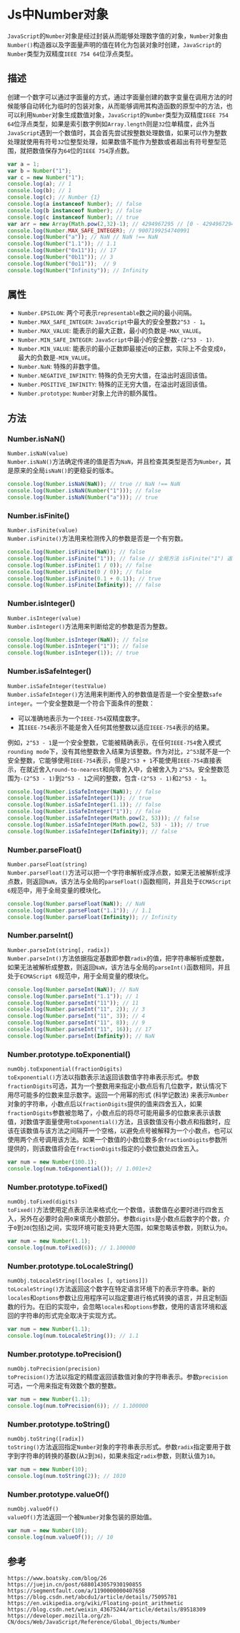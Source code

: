 # Js中Number对象
`JavaScript`的`Number`对象是经过封装从而能够处理数字值的对象，`Number`对象由`Number()`构造器以及字面量声明的值在转化为包装对象时创建，`JavaScript`的`Number`类型为双精度`IEEE 754 64`位浮点类型。

## 描述
创建一个数字可以通过字面量的方式，通过字面量创建的数字变量在调用方法的时候能够自动转化为临时的包装对象，从而能够调用其构造函数的原型中的方法，也可以利用`Number`对象生成数值对象，`JavaScript`的`Number`类型为双精度`IEEE 754 64`位浮点类型，如果是索引数字例如`Array.length`则是`32`位单精度，此外当`JavaScript`遇到一个数值时，其会首先尝试按整数处理数值，如果可以作为整数处理就使用有符号`32`位整型处理，如果数值不能作为整数或者超出有符号整型范围，就把数值保存为`64`位的`IEEE 754`浮点数。

```javascript
var a = 1;
var b = Number("1");
var c = new Number("1");
console.log(a); // 1
console.log(b); // 1
console.log(c); // Number {1}
console.log(a instanceof Number); // false
console.log(b instanceof Number); // false
console.log(c instanceof Number); // true
var arr = new Array(Math.pow(2,32)-1); // 4294967295 // [0 - 4294967294]
console.log(Number.MAX_SAFE_INTEGER); // 9007199254740991
console.log(Number("a")); // NaN // NaN !== NaN
console.log(Number("1.1")); // 1.1
console.log(Number("0x11")); // 17
console.log(Number("0b11")); // 3
console.log(Number("0o11"));  // 9
console.log(Number("Infinity")); // Infinity
```

## 属性
* `Number.EPSILON`: 两个可表示`representable`数之间的最小间隔。
* `Number.MAX_SAFE_INTEGER`: `JavaScript`中最大的安全整数`2^53 - 1`。
* `Number.MAX_VALUE`: 能表示的最大正数，最小的负数是`-MAX_VALUE`。
* `Number.MIN_SAFE_INTEGER`: `JavaScript`中最小的安全整数`-(2^53 - 1)`.
* `Number.MIN_VALUE`: 能表示的最小正数即最接近`0`的正数，实际上不会变成`0`，最大的负数是`-MIN_VALUE`。
* `Number.NaN`: 特殊的非数字值。
* `Number.NEGATIVE_INFINITY`: 特殊的负无穷大值，在溢出时返回该值。
* `Number.POSITIVE_INFINITY`: 特殊的正无穷大值，在溢出时返回该值。
* `Number.prototype`: `Number`对象上允许的额外属性。

## 方法

### Number.isNaN()
`Number.isNaN(value)`  
`Number.isNaN()`方法确定传递的值是否为`NaN`，并且检查其类型是否为`Number`，其是原来的全局`isNaN()`的更稳妥的版本。

```javascript
console.log(Number.isNaN(NaN)); // true // NaN !== NaN
console.log(Number.isNaN(Number("1"))); // false
console.log(Number.isNaN(Number("a"))); // true
```

### Number.isFinite()
`Number.isFinite(value)`  
`Number.isFinite()`方法用来检测传入的参数是否是一个有穷数。

```javascript
console.log(Number.isFinite(NaN)); // false
console.log(Number.isFinite("1")); // false // 全局方法 isFinite("1") 返回 true
console.log(Number.isFinite(1 / 0)); // false
console.log(Number.isFinite(0 / 0)); // false
console.log(Number.isFinite(0.1 + 0.1)); // true
console.log(Number.isFinite(Infinity)); // false
```

### Number.isInteger()
`Number.isInteger(value)`  
`Number.isInteger()`方法用来判断给定的参数是否为整数。

```javascript
console.log(Number.isInteger(NaN)); // false
console.log(Number.isInteger("1")); // false 
console.log(Number.isInteger(1)); // true
```

### Number.isSafeInteger()
`Number.isSafeInteger(testValue)`  
`Number.isSafeInteger()`方法用来判断传入的参数值是否是一个安全整数`safe integer`。一个安全整数是一个符合下面条件的整数：
* 可以准确地表示为一个`IEEE-754`双精度数字。
* 其`IEEE-754`表示不能是舍入任何其他整数以适应`IEEE-754`表示的结果。

例如，`2^53 - 1`是一个安全整数，它能被精确表示，在任何`IEEE-754`舍入模式`rounding mode`下，没有其他整数舍入结果为该整数。作为对比，`2^53`就不是一个安全整数，它能够使用`IEEE-754`表示，但是`2^53 + 1`不能使用`IEEE-754`直接表示，在就近舍入`round-to-nearest`和向零舍入中，会被舍入为 `2^53`。安全整数范围为`-(2^53 - 1)`到`2^53 - 1`之间的整数，包含`-(2^53 - 1)`和`2^53 - 1`。

```javascript
console.log(Number.isSafeInteger(NaN)); // false
console.log(Number.isSafeInteger(1)); // true 
console.log(Number.isSafeInteger(1.1)); // false 
console.log(Number.isSafeInteger("1")); // false 
console.log(Number.isSafeInteger(Math.pow(2, 53))); // false 
console.log(Number.isSafeInteger(Math.pow(2, 53) - 1)); // true 
console.log(Number.isSafeInteger(Infinity)); // false
```

### Number.parseFloat()
`Number.parseFloat(string)`  
`Number.parseFloat()`方法可以把一个字符串解析成浮点数，如果无法被解析成浮点数，则返回`NaN`，该方法与全局的`parseFloat()`函数相同，并且处于`ECMAScript 6`规范中，用于全局变量的模块化。

```javascript
console.log(Number.parseFloat(NaN)); // NaN
console.log(Number.parseFloat("1.1")); // 1.1 
console.log(Number.parseFloat(Infinity)); // Infinity 
```

### Number.parseInt()
`Number.parseInt(string[, radix])`  
`Number.parseInt()`方法依据指定基数即参数`radix`的值，把字符串解析成整数，如果无法被解析成整数，则返回`NaN`，该方法与全局的`parseInt()`函数相同，并且处于`ECMAScript 6`规范中，用于全局变量的模块化。

```javascript
console.log(Number.parseInt(NaN)); // NaN
console.log(Number.parseInt("1.1")); // 1
console.log(Number.parseInt("11")); // 11
console.log(Number.parseInt("11", 2)); // 3
console.log(Number.parseInt("11", 3)); // 4
console.log(Number.parseInt("11", 8)); // 9
console.log(Number.parseInt("11", 16)); // 17
console.log(Number.parseInt(Infinity)); // NaN 
```

### Number.prototype.toExponential()
`numObj.toExponential(fractionDigits)`  
`toExponential()`方法以指数表示法返回该数值字符串表示形式。参数`fractionDigits`可选，其为一个整数用来指定小数点后有几位数字，默认情况下用尽可能多的位数来显示数字。返回一个用幂的形式 (科学记数法) 来表示`Number`对象的字符串，小数点后以`fractionDigits`提供的值来四舍五入，如果`fractionDigits`参数被忽略了，小数点后的将尽可能用最多的位数来表示该数值，对数值字面量使用`toExponential()`方法，且该数值没有小数点和指数时，应该在该数值与该方法之间隔开一个空格，以避免点号被解释为一个小数点，也可以使用两个点号调用该方法。如果一个数值的小数位数多余`fractionDigits`参数所提供的，则该数值将会在`fractionDigits`指定的小数位数处四舍五入。

```javascript
var num = new Number(100.1);
console.log(num.toExponential()); // 1.001e+2
```

### Number.prototype.toFixed()
`numObj.toFixed(digits)`  
`toFixed()`方法使用定点表示法来格式化一个数值，该数值在必要时进行四舍五入，另外在必要时会用`0`来填充小数部分。参数`digits`是小数点后数字的个数，介于`0`到`20`(包括)之间，实现环境可能支持更大范围，如果忽略该参数，则默认为`0`。

```javascript
var num = new Number(1.1);
console.log(num.toFixed(6)); // 1.100000
```

### Number.prototype.toLocaleString()
`numObj.toLocaleString([locales [, options]])`  
`toLocaleString()`方法返回这个数字在特定语言环境下的表示字符串。新的`locales`和`options`参数让应用程序可以指定要进行格式转换的语言，并且定制函数的行为。在旧的实现中，会忽略`locales`和`options`参数，使用的语言环境和返回的字符串的形式完全取决于实现方式。

```javascript
var num = new Number(1.1);
console.log(num.toLocaleString()); // 1.1
```

### Number.prototype.toPrecision()
`numObj.toPrecision(precision)`  
`toPrecision()`方法以指定的精度返回该数值对象的字符串表示。参数`precision`可选，一个用来指定有效数个数的整数。

```javascript
var num = new Number(1.1);
console.log(num.toPrecision(6)); // 1.100000
```

### Number.prototype.toString()
`numObj.toString([radix])`  
`toString()`方法返回指定`Number`对象的字符串表示形式。参数`radix`指定要用于数字到字符串的转换的基数(从`2`到`36`)，如果未指定`radix`参数，则默认值为`10`。

```javascript
var num = new Number(10);
console.log(num.toString(2)); // 1010
```

### Number.prototype.valueOf()
`numObj.valueOf()`  
`valueOf()`方法返回一个被`Number`对象包装的原始值。

```javascript
var num = new Number(10);
console.log(num.valueOf()); // 10
```




## 参考

```
https://www.boatsky.com/blog/26
https://juejin.cn/post/6880143057930190855
https://segmentfault.com/a/1190000000407658
https://blog.csdn.net/abcdu1/article/details/75095781
https://en.wikipedia.org/wiki/Floating-point_arithmetic
https://blog.csdn.net/weixin_43675244/article/details/89518309
https://developer.mozilla.org/zh-CN/docs/Web/JavaScript/Reference/Global_Objects/Number
```
